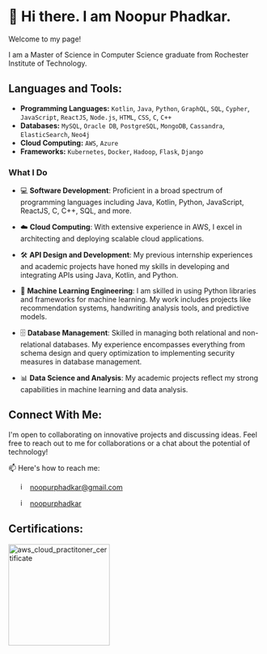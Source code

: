 # 👋 Hi there. I am  Noopur Phadkar.

Welcome to my page!

I am a Master of Science in Computer Science graduate from Rochester Institute of Technology.

## Languages and Tools:
- **Programming Languages:** `Kotlin`, `Java`, `Python`, `GraphQL`, `SQL`, `Cypher`, `JavaScript`, `ReactJS`, `Node.js`, `HTML`, `CSS`, `C`, `C++`
- **Databases:** `MySQL`, `Oracle DB`, `PostgreSQL`, `MongoDB`, `Cassandra`, `ElasticSearch`, `Neo4j`
- **Cloud Computing:** `AWS`, `Azure`
- **Frameworks:** `Kubernetes`, `Docker`, `Hadoop`, `Flask`, `Django`

### What I Do
- 💻 **Software Development**: Proficient in a broad spectrum of programming languages including Java, Kotlin, Python, JavaScript, ReactJS, C, C++, SQL, and more.

- ☁️ **Cloud Computing**: With extensive experience in AWS, I excel in architecting and deploying scalable cloud applications.

- 🛠️ **API Design and Development**: My previous internship experiences and academic projects have honed my skills in developing and integrating APIs using Java, Kotlin, and Python.

- 🤖 **Machine Learning Engineering**: I am skilled in using Python libraries and frameworks for machine learning. My work includes projects like recommendation systems, handwriting analysis tools, and predictive models.

- 🗄️ **Database Management**: Skilled in managing both relational and non-relational databases. My experience encompasses everything from schema design and query optimization to implementing security measures in database management.

- 📊 **Data Science and Analysis**:  My academic projects reflect my strong capabilities in machine learning and data analysis.

## Connect With Me:
I'm open to collaborating on innovative projects and discussing ideas. Feel free to reach out to me for collaborations or a chat about the potential of technology!

📫 Here's how to reach me:
  
  &nbsp;&nbsp;&nbsp;&nbsp;&nbsp;&nbsp;<img src="https://github.com/noopur-phadkar/noopur-phadkar/assets/98292727/fe39fba5-5d8f-4eec-85df-44d88845bc7f" alt="image" width="15" height="auto"> noopurphadkar@gmail.com
  
  &nbsp;&nbsp;&nbsp;&nbsp;&nbsp;&nbsp;<img src="https://github.com/noopur-phadkar/noopur-phadkar/assets/98292727/767b2b9e-bfe4-4b69-bb74-b7b4f77327f0" alt="image" width="15" height="auto"> [noopurphadkar](https://www.linkedin.com/in/noopurphadkar/)

## Certifications:
<img src="https://github.com/noopur-phadkar/noopur-phadkar/assets/98292727/135068ac-8d5b-4864-9cc8-b44ea3bcc1a4" alt="aws_cloud_practitoner_certificate" width="200"/>

<!--
## Projects:
- 🎧 **Podify: Podcast Recommendation System**: A system that delivers personalized podcast recommendations by analyzing podcast content through entity identification and sentiment analysis, backed by AWS cloud infrastructure.

- 🎙️ **Podcast Summarizer**: A web application that provides concise summaries of podcasts, leveraging AWS's natural language processing services to extract meaningful insights from audio content.

- 🎵 **Song Decade & Century Classifier**: Utilizing Spotify's vast dataset to classify songs by decade and century, this project showcases my ability to blend music data with machine learning for insightful analysis.

- 📊 **EV Range Analysis - Washington State**: This study analyzes the adoption and usage of electric vehicles in Washington State and develops a predictive model to estimate the electric range of an electric vehicle based on its attributes. Created a predictive model that can accurately estimate the electric range of electric vehicles based on various attributes

- ✍️ **Handwriting Analysis Software**: A tool that uses deep learning to analyze handwriting, providing personality insights, showcasing my interest in the intersection of AI and psychology.

- 💼 **CosmoTrade Online Trading Portal**: Developed for CosmoTrade, this portal connects construction material manufacturers with buyers, demonstrating my skills in web development and database management.

- 📅 **Eventer**: A website that aggregates and displays information on university events, highlighting my abilities in database management and web development.
->
